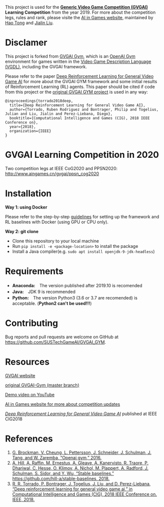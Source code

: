 This project is used for the **[Generic Video Game Competition (GVGAI)](http://www.gvgai.net/) Learning Competition** from the year 2019. For more about the competition legs, rules and rank, please visite the [AI in Games website](http://www.aingames.cn/), maintained by [Hao Tong](https://github.com/HawkTom) and [Jialin Liu](https://github.com/ljialin). 

# Disclamer

This project is forked from [GVGAI Gym](https://github.com/rubenrtorrado/GVGAI_GYM), which is an [OpenAI Gym](gym.openai.com) environment for games written in the [Video Game Description Language (VGDL)](http://www.gvgai.net/vgdl.php), including the GVGAI framework. 

Please refer to the paper [Deep Reinforcement Learning for General Video Game AI](https://arxiv.org/abs/1806.02448) for more about the GVGAI GYM framework and some initial results of Reinforcement Learning (RL) agents. This paper should be cited if code from this project or the [original GVGAI GYM project](https://github.com/rubenrtorrado/GVGAI_GYM) is used in any way:

```
@inproceedings{torrado2018deep,
  title={Deep Reinforcement Learning for General Video Game AI},
  author={Torrado, Ruben Rodriguez and Bontrager, Philip and Togelius, Julian and Liu, Jialin and Perez-Liebana, Diego},
  booktitle={Computational Intelligence and Games (CIG), 2018 IEEE Conference on},
  year={2018},
  organization={IEEE}
}
```

# GVGAI Learning Competition in 2020

Two competition legs at IEEE CoG2020 and PPSN2020:
http://www.aingames.cn/gvgai/ppsn_cog2020

# Installation

**Way 1: using Docker**

Please refer to the step-by-step [guidelines](https://github.com/SUSTechGameAI/GVGAI_GYM/blob/master/docs/Guidelines-Docker-GVGAI-RLbaselines.md) for setting up the framework and RL baselines with Docker (using GPU or CPU only).

**Way 2: git clone** 
  * Clone this repository to your local machine
  * Run ```pip install -e <package-location>``` to install the package
  * Install a Java compiler(e.g. ```sudo apt install openjdk-9-jdk-headless```)
# Requirements
* **Anaconda:**　The version published after 2019.10 is recomended 
* **Java:**　JDK 9 is recommended
* **Python:**　The version Python3 (3.6 or 3.7 are recomended) is acceptable. (**Python2 can't be used!!!**)

# Contributing

Bug reports and pull requests are welcome on GitHub at https://github.com/SUSTechGameAI/GVGAI_GYM.

# Resources

[GVGAI website](http://www.gvgai.net)

[original GVGAI-Gym (master branch)](https://github.com/rubenrtorrado/GVGAI_GYM) 

[Demo video on YouTube](https://youtu.be/O84KgRt6AJI)

[AI in Games website for more about competition updates](http://www.aingames.cn/#sources)

[*Deep Reinforcement Learning for General Video Game AI*](https://arxiv.org/abs/1806.02448) published at IEEE CIG2018

# References

1. [G. Brockman, V. Cheung, L. Pettersson, J. Schneider, J. Schulman, J. Tang, and W. Zaremba, “Openai gym,” 2016.](https://github.com/openai/gym)
2. [A. Hill, A. Raffin, M. Ernestus, A. Gleave, A. Kanervisto, R. Traore, P. Dhariwal, C. Hesse, O. Klimov, A. Nichol, M. Plappert, A. Radford, J. Schulman, S. Sidor, and Y. Wu, “Stable baselines,” https://github.com/hill-a/stable-baselines, 2018.](https://github.com/hill-a/stable-baselines)
3. [R. R. Torrado, P. Bontrager, J. Togelius, J. Liu, and D. Perez-Liebana, “Deep reinforcement learning for general video game ai,” in Computational Intelligence and Games (CIG), 2018 IEEE Conference on. IEEE,
   2018.](https://github.com/rubenrtorrado/GVGAI_GYM)
